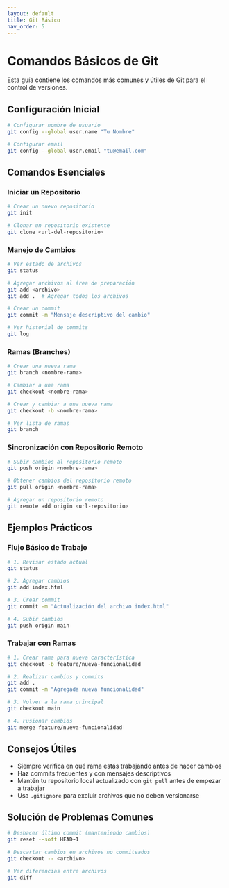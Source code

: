 ```yaml
---
layout: default
title: Git Básico
nav_order: 5
---
```


# Comandos Básicos de Git

Esta guía contiene los comandos más comunes y útiles de Git para el control de versiones.

## Configuración Inicial

```bash
# Configurar nombre de usuario
git config --global user.name "Tu Nombre"

# Configurar email
git config --global user.email "tu@email.com"
```

## Comandos Esenciales

### Iniciar un Repositorio

```bash
# Crear un nuevo repositorio
git init

# Clonar un repositorio existente
git clone <url-del-repositorio>
```

### Manejo de Cambios

```bash
# Ver estado de archivos
git status

# Agregar archivos al área de preparación
git add <archivo>
git add .  # Agregar todos los archivos

# Crear un commit
git commit -m "Mensaje descriptivo del cambio"

# Ver historial de commits
git log
```

### Ramas (Branches)

```bash
# Crear una nueva rama
git branch <nombre-rama>

# Cambiar a una rama
git checkout <nombre-rama>

# Crear y cambiar a una nueva rama
git checkout -b <nombre-rama>

# Ver lista de ramas
git branch
```

### Sincronización con Repositorio Remoto

```bash
# Subir cambios al repositorio remoto
git push origin <nombre-rama>

# Obtener cambios del repositorio remoto
git pull origin <nombre-rama>

# Agregar un repositorio remoto
git remote add origin <url-repositorio>
```

## Ejemplos Prácticos

### Flujo Básico de Trabajo

```bash
# 1. Revisar estado actual
git status

# 2. Agregar cambios
git add index.html

# 3. Crear commit
git commit -m "Actualización del archivo index.html"

# 4. Subir cambios
git push origin main
```

### Trabajar con Ramas

```bash
# 1. Crear rama para nueva característica
git checkout -b feature/nueva-funcionalidad

# 2. Realizar cambios y commits
git add .
git commit -m "Agregada nueva funcionalidad"

# 3. Volver a la rama principal
git checkout main

# 4. Fusionar cambios
git merge feature/nueva-funcionalidad
```

## Consejos Útiles

- Siempre verifica en qué rama estás trabajando antes de hacer cambios
- Haz commits frecuentes y con mensajes descriptivos
- Mantén tu repositorio local actualizado con `git pull` antes de empezar a trabajar
- Usa `.gitignore` para excluir archivos que no deben versionarse

## Solución de Problemas Comunes

```bash
# Deshacer último commit (manteniendo cambios)
git reset --soft HEAD~1

# Descartar cambios en archivos no commiteados
git checkout -- <archivo>

# Ver diferencias entre archivos
git diff
```